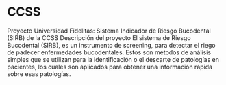 # CCSS
Proyecto Universidad Fidelitas: Sistema Indicador de Riesgo Bucodental (SIRB) de la CCSS
Descripción del proyecto
El sistema de Riesgo Bucodental (SIRB), es un instrumento de screening, para detectar el riego de padecer enfermedades bucodentales. Estos son métodos de análisis simples que se utilizan para la identificación o el descarte de patologías en pacientes, los cuales son aplicados para obtener una información rápida sobre esas patologías.
